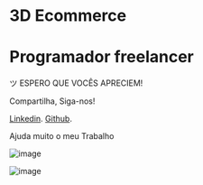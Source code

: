 # 3D Ecommerce

<h1>Programador freelancer</h1>
ツ ESPERO QUE VOCÊS APRECIEM!

Compartilha, Siga-nos!

<a href="https://www.linkedin.com/in/duan-costa-87a405b6/">Linkedin</a>.
<a href="https://github.com/Duan-Costa">Github</a>.

Ajuda muito o meu Trabalho

![image](https://github.com/user-attachments/assets/3c7c2f81-ed76-41ba-9f75-63f0863c8016)

![image](https://github.com/user-attachments/assets/23a7d5a9-2797-42f0-8710-385c5abd314d)






